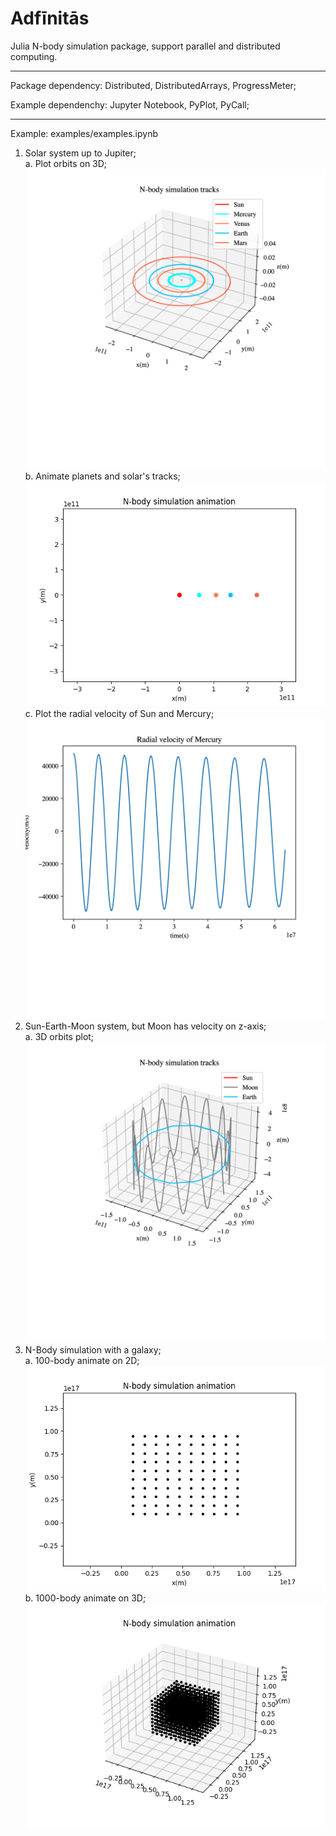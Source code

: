 # Adfīnitās

Julia N-body simulation package, support parallel and distributed computing.  

* * *  

Package dependency: Distributed, DistributedArrays, ProgressMeter;

Example dependenchy: Jupyter Notebook, PyPlot, PyCall;

* * *  

Example: examples/examples.ipynb

1. Solar system up to Jupiter;  
    a. Plot orbits on 3D;  
        ![solar system orbits 3D](examples/Result/position.svg.png)  
    b. Animate planets and solar's tracks;  
        ![animate solar system orbits](examples/Result/animePosition.gif)  
    c. Plot the radial velocity of Sun and Mercury;  
        ![radial velosity of Mercury](examples/Result/MercuryRadialVelocity.svg.png)  
2. Sun-Earth-Moon system, but Moon has velocity on z-axis;  
    a. 3D orbits plot;  
        ![Sun-Earth-Moon system orbits 3D](examples/Result/MoonPosition.svg.png)  
3. N-Body simulation with a galaxy;  
    a. 100-body animate on 2D;  
        ![100-body animation 2D](examples/Result/anime2DGalaxyPosition.gif)  
    b. 1000-body animate on 3D;  
        ![1000-body animation 3D](examples/Result/animeGalaxyPosition.gif)  
